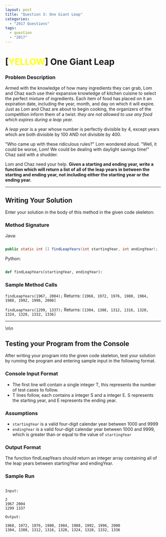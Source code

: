 ```yaml
---
layout: post
title: "Question 3: One Giant Leap"
categories:
  - "2017 Questions"
tags:
  - question
  - "2017"
---
```


# [<t style="color: Yellow;">YELLOW</t>] One Giant Leap

### Problem Description

Armed with the knowledge of how many ingredients they can grab, Lom and Chaz each use their expansive knowledge of kitchen cuisine to select the perfect mixture of ingredients. Each item of food has placed on it an expiration date, including the year, month, and day on which it will expire. Just as Lom and Chaz are about to begin cooking, the organizers of the competition inform them of a twist: _they are not allowed to use any food which expires during a leap year._

A _leap year_ is a year whose number is perfectly divisible by 4, except years which are both divisible by 100 AND not divisible by 400.

"Who came up with these ridiculous rules?" Lom wondered aloud.
"Well, it could be worse, Lom! We could be dealing with daylight savings time!" Chaz said with a shudder.

Lom and Chaz need your help. **Given a starting and ending year, write a function which will return a list of all of the leap years in between the starting and ending year, not including either the starting year or the ending year.**

* * *

## Writing Your Solution

Enter your solution in the body of this method in the given code skeleton:

### Method Signature

Java:

```Java

public static int [] findLeapYears(int startingYear, int endingYear);
```

Python:

```Python

def findLeapYears(startingYear, endingYear):
```

### Sample Method Calls

`findLeapYears(1967, 2004);`
Returns: `[1968, 1972, 1976, 1980, 1984, 1988, 1992, 1996, 2000]`

`findLeapYears(1299, 1337);`
Returns: `[1304, 1308, 1312, 1316, 1320, 1324, 1328, 1332, 1336]`

* * *

<p style="page-break-after:always;"></p>\n\n

## Testing your Program from the Console

After writing your program into the given code skeleton, test your solution by running the program and entering sample input in the following format.

### Console Input Format

-   The first line will contain a single integer T, this represents the number of test cases to follow.
-   T lines follow, each contains a integer S and a integer E. S represents the starting year, and E represents the ending year.

### Assumptions

-   `startingYear` is a valid four-digit calendar year between 1000 and 9999
-   `endingYear` is a valid four-digit calendar year between 1000 and 9999, which is greater than or equal to the value of `startingYear`

### Output Format

The function findLeapYears should return an integer array containing all of the leap years between startingYear and endingYear.

### Sample Run

```Text

Input:

2
1967 2004
1299 1337

Output:

1968, 1972, 1976, 1980, 1984, 1988, 1992, 1996, 2000
1304, 1308, 1312, 1316, 1320, 1324, 1328, 1332, 1336

```

